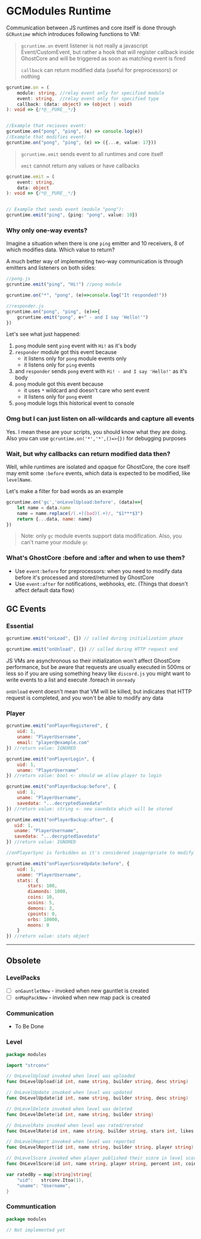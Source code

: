 # GCModules Runtime

Communication between JS runtimes and core itself is done through `GCRuntime` which introduces following functions to VM:
> `gcruntime.on` event listener is not really a javascript Event/CustomEvent, but rather a hook that will register
callback inside GhostCore and will be triggered as soon as matching event is fired
> 
> `callback` can return modified data (useful for preprocessors) or nothing
```ts
gcruntime.on = (
    module: string, //relay event only for specified module
    event: string,  //relay event only for specified type
    callback: (data: object) => (object | void)
): void => {/*@__PURE__*/}


//Example that recieves event:
gcruntime.on("pong", "ping", (e) => console.log(e))
//Example that modifies event:
gcruntime.on("pong", "ping", (e) => ({...e, value: 17}))
```

> `gcruntime.emit` sends event to all runtimes and core itself
> 
> `emit` cannot return any values or have callbacks
```ts
gcruntime.emit = (
    event: string,
    data: object
): void => {/*@__PURE__*/}


// Example that sends event (module "pong"):
gcruntime.emit("ping", {ping: "pong", value: 10})
```

### Why only one-way events?

Imagine a situation when there is one `ping` emitter and 10 receivers, 8 of which modifies data. Which value to return?

A much better way of implementing two-way communication is through emitters and listeners on both sides:
```js
//pong.js
gcruntime.emit("ping", "Hi!") //pong module

gcruntime.on("*", "pong", (e)=>console.log("It responded!"))
```
```js
//responder.js
gcruntime.on("pong", "ping", (e)=>{
    gcruntime.emit("pong", e+" - and I say 'Hello!'")
})
```
Let's see what just happened:
1) `pong` module sent `ping` event with `Hi!` as it's body
2) `responder` module got this event because
   - it listens only for `pong` module events only
   - it listens only for `ping` events
3) and `responder` sends `pong` event with `Hi! - and I say 'Hello!'` as it's body
4) `pong` module got this event because
    - it uses `*` wildcard and doesn't care who sent event
    - it listens only for `pong` event
5) `pong` module logs this historical event to console

### Omg but I can just listen on all-wildcards and capture all events
Yes. I mean these are your scripts, you should know what they are doing. Also you can use `gcruntime.on('*','*',()=>{})`
for debugging purposes

### Wait, but why callbacks can return modified data then?
Well, while runtimes are isolated and opaque for GhostCore, the core itself may emit some `:before` events, which data 
is expected to be modified, like `levelName`.

Let's make a filter for bad words as an example
```js
gcruntime.on('gc','onLevelUpload:before', (data)=>{
    let name = data.name
    name = name.replace(/(.+)(bad)(.+)/, "$1***$3")
    return {...data, name: name}
})
```
> Note: only `gc` module events support data modification. Also, you can't name your module `gc`

### What's GhostCore :before and :after and when to use them?
- Use `event:before` for preprocessors: when you need to modify data before it's processed and stored/returned by GhostCore
- Use `event:after` for notifications, webhooks, etc. (Things that doesn't affect default data flow)


## GC Events

### Essential

```js
gcruntime.emit("onLoad", {}) // called during initialization phaze

gcruntime.emit("onUnload", {}) // called during HTTP request end
```
JS VMs are asynchronous so their initialization won't affect GhostCore performance, but be aware that requests
are usually executed in 500ms or less so if you are using something heavy like `discord.js` you might want to
write events to a list and execute .foreach in `onready`

`onUnload` event doesn't mean that VM will be killed, but indicates that HTTP request is completed, and you won't
be able to modify any data

### Player

```js
gcruntime.emit("onPlayerRegistered", {
    uid: 1, 
    uname: "PlayerUsername",
    email: "player@example.com"
}) //return value: IGNORED

gcruntime.emit("onPlayerLogin", {
    uid: 1,
    uname: "PlayerUsername"
}) //return value: bool <- should we allow player to login

gcruntime.emit("onPlayerBackup:before", {
    uid: 1,
    uname: "PlayerUsername",
    savedata: "...decryptedSavedata"
}) //return value: string <- new savedata which will be stored

gcruntime.emit("onPlayerBackup:after", {
   uid: 1,
   uname: "PlayerUsername",
   savedata: "...decryptedSavedata"
}) //return value: IGNORED

//onPlayerSync is forbidden as it's considered inappropriate to modify existing data

gcruntime.emit("onPlayerScoreUpdate:before", {
    uid: 1,
    uname: "PlayerUsername",
    stats: {
        stars: 100,
        diamonds: 1000,
        coins: 10,
        ucoins: 5,
        demons: 3,
        cpoints: 0,
        orbs: 10000,
        moons: 0
    }
}) //return value: stats object
```


---
## Obsolete

### LevelPacks

- [ ] `onGauntletNew` - invoked when new gauntlet is created
- [ ] `onMapPackNew` - invoked when new map pack is created

### Communication

- To Be Done

### Level

```go
package modules

import "strconv"

// OnLevelUpload invoked when level was uploaded
func OnLevelUpload(id int, name string, builder string, desc string)

// OnLevelUpdate invoked when level was updated
func OnLevelUpdate(id int, name string, builder string, desc string)

// OnLevelDelete invoked when level was deleted
func OnLevelDelete(id int, name string, builder string)

// OnLevelRate invoked when level was rated/rerated
func OnLevelRate(id int, name string, builder string, stars int, likes int, downloads int, length int, demonDiff int, isEpic bool, isFeatured bool, ratedBy map[string]string)

// OnLevelReport invoked when level was reported
func OnLevelReport(id int, name string, builder string, player string)

// OnLevelScore invoked when player published their score in level scoreboard
func OnLevelScore(id int, name string, player string, percent int, coins int)

var ratedBy = map[string]string{
	"uid":   strconv.Itoa(1),
	"uname": "Username",
}
```

### Communtication

```go
package modules

// Not implemented yet
```